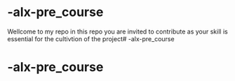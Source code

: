 # -alx-pre_course
Wellcome to my repo in this repo you are invited to contribute as your skill is essential for the cultivtion of the project# -alx-pre_course
# -alx-pre_course
